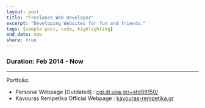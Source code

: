 ```yaml
---
layout: post
title: "Freelance Web Developer"
excerpt: "Developing Websites for fun and friends."
tags: [sample post, code, highlighting]
end_date: now
share: true
---
```


### Duration: Feb 2014 - Now
---

Portfolio:

* Personal Webpage [Outdated] : <a href="http://cgi.di.uoa.gr/~std09150/"> cgi.di.uoa.gr/~std09150/ </a>
* Kavouras Rempetika Official Webpage : <a href="http://kavouras-rempetika.gr"> kavouras-rempetika.gr </a>
